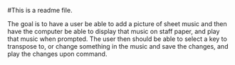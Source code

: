 #This is a readme file. 

The goal is to have a user be able to add a picture of sheet music and then have the computer be able to display that music on staff paper, and play that music when prompted. The user then should be able to select a key to transpose to, or change something in the music and save the changes, and play the changes upon command.